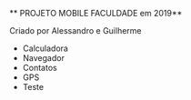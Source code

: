 ** PROJETO MOBILE FACULDADE em 2019**

Criado por Alessandro e Guilherme

- Calculadora
- Navegador
- Contatos
- GPS
- Teste
